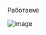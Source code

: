 Работаем)

![image](https://user-images.githubusercontent.com/113344420/218819924-e983da67-368b-4f12-a304-07ebdb429d27.png)
